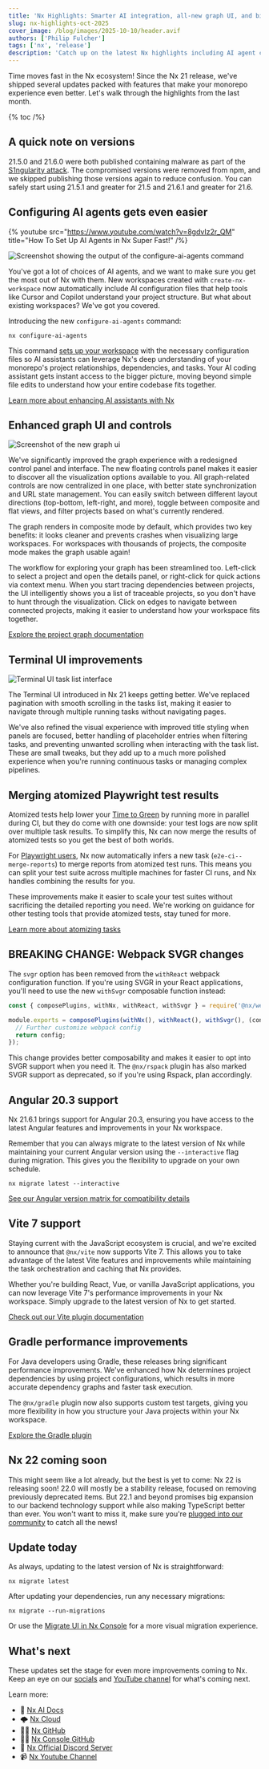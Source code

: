 ```yaml
---
title: 'Nx Highlights: Smarter AI integration, all-new graph UI, and big new versions of your favorite tools'
slug: nx-highlights-oct-2025
cover_image: /blog/images/2025-10-10/header.avif
authors: ['Philip Fulcher']
tags: ['nx', 'release']
description: 'Catch up on the latest Nx highlights including AI agent configuration, improved Terminal UI, Vite 7 support, and enhanced testing workflows'
---
```


Time moves fast in the Nx ecosystem! Since the Nx 21 release, we've shipped several updates packed with features that make your monorepo experience even better. Let's walk through the highlights from the last month.

{% toc /%}

## A quick note on versions

21.5.0 and 21.6.0 were both published containing malware as part of the [S1ngularity attack](/blog/s1ngularity-postmortem). The compromised versions were removed from npm, and we skipped publishing those versions again to reduce confusion. You can safely start using 21.5.1 and greater for 21.5 and 21.6.1 and greater for 21.6.

## Configuring AI agents gets even easier

{% youtube src="https://www.youtube.com/watch?v=8gdvIz2r_QM" title="How To Set Up AI Agents in Nx Super Fast!" /%}

![Screenshot showing the output of the `configure-ai-agents` command](/blog/images/2025-10-10/configure-ai-agents.avif)

You've got a lot of choices of AI agents, and we want to make sure you get the most out of Nx with them. New workspaces created with `create-nx-workspace` now automatically include AI configuration files that help tools like Cursor and Copilot understand your project structure. But what about existing workspaces? We've got you covered.

Introducing the new `configure-ai-agents` command:

```shell
nx configure-ai-agents
```

This command [sets up your workspace](/docs/getting-started/ai-setup#automatic-ai-setup) with the necessary configuration files so AI assistants can leverage Nx's deep understanding of your monorepo's project relationships, dependencies, and tasks. Your AI coding assistant gets instant access to the bigger picture, moving beyond simple file edits to understand how your entire codebase fits together.

[Learn more about enhancing AI assistants with Nx](/features/enhance-AI)

## Enhanced graph UI and controls

![Screenshot of the new graph ui](/blog/images/2025-10-10/new-graph.avif)

We've significantly improved the graph experience with a redesigned control panel and interface. The new floating controls panel makes it easier to discover all the visualization options available to you. All graph-related controls are now centralized in one place, with better state synchronization and URL state management. You can easily switch between different layout directions (top-bottom, left-right, and more), toggle between composite and flat views, and filter projects based on what's currently rendered.

The graph renders in composite mode by default, which provides two key benefits: it looks cleaner and prevents crashes when visualizing large workspaces. For workspaces with thousands of projects, the composite mode makes the graph usable again!

The workflow for exploring your graph has been streamlined too. Left-click to select a project and open the details panel, or right-click for quick actions via context menu. When you start tracing dependencies between projects, the UI intelligently shows you a list of traceable projects, so you don't have to hunt through the visualization. Click on edges to navigate between connected projects, making it easier to understand how your workspace fits together.

[Explore the project graph documentation](/features/explore-graph)

## Terminal UI improvements

![Terminal UI task list interface](/blog/images/2025-10-10/tui.avif)

The Terminal UI introduced in Nx 21 keeps getting better. We've replaced pagination with smooth scrolling in the tasks list, making it easier to navigate through multiple running tasks without navigating pages.

We've also refined the visual experience with improved title styling when panels are focused, better handling of placeholder entries when filtering tasks, and preventing unwanted scrolling when interacting with the task list. These are small tweaks, but they add up to a much more polished experience when you're running continuous tasks or managing complex pipelines.

## Merging atomized Playwright test results

Atomized tests help lower your [Time to Green](/docs/guides/nx-cloud/optimize-your-ttg) by running more in parallel during CI, but they do come with one downside: your test logs are now split over multiple task results. To simplify this, Nx can now merge the results of atomized tests so you get the best of both worlds.

For [Playwright users](/technologies/test-tools/playwright/recipes/merge-atomized-outputs), Nx now automatically infers a new task (`e2e-ci--merge-reports`) to merge reports from atomized test runs. This means you can split your test suite across multiple machines for faster CI runs, and Nx handles combining the results for you.

These improvements make it easier to scale your test suites without sacrificing the detailed reporting you need. We're working on guidance for other testing tools that provide atomized tests, stay tuned for more.

[Learn more about atomizing tasks](/ci/features/split-e2e-tasks)

## **BREAKING CHANGE:** Webpack SVGR changes

The `svgr` option has been removed from the `withReact` webpack configuration function. If you're using SVGR in your React applications, you'll need to use the new `withSvgr` composable function instead:

```javascript
const { composePlugins, withNx, withReact, withSvgr } = require('@nx/webpack');

module.exports = composePlugins(withNx(), withReact(), withSvgr(), (config) => {
  // Further customize webpack config
  return config;
});
```

This change provides better composability and makes it easier to opt into SVGR support when you need it. The `@nx/rspack` plugin has also marked SVGR support as deprecated, so if you're using Rspack, plan accordingly.

## Angular 20.3 support

Nx 21.6.1 brings support for Angular 20.3, ensuring you have access to the latest Angular features and improvements in your Nx workspace.

Remember that you can always migrate to the latest version of Nx while maintaining your current Angular version using the `--interactive` flag during migration. This gives you the flexibility to upgrade on your own schedule.

```shell
nx migrate latest --interactive
```

[See our Angular version matrix for compatibility details](/technologies/angular/recipes/angular-nx-version-matrix)

## Vite 7 support

Staying current with the JavaScript ecosystem is crucial, and we're excited to announce that `@nx/vite` now supports Vite 7. This allows you to take advantage of the latest Vite features and improvements while maintaining the task orchestration and caching that Nx provides.

Whether you're building React, Vue, or vanilla JavaScript applications, you can now leverage Vite 7's performance improvements in your Nx workspace. Simply upgrade to the latest version of Nx to get started.

[Check out our Vite plugin documentation](/technologies/build-tools/vite/introduction)

## Gradle performance improvements

For Java developers using Gradle, these releases bring significant performance improvements. We've enhanced how Nx determines project dependencies by using project configurations, which results in more accurate dependency graphs and faster task execution.

The `@nx/gradle` plugin now also supports custom test targets, giving you more flexibility in how you structure your Java projects within your Nx workspace.

[Explore the Gradle plugin](/technologies/java/introduction)

## Nx 22 coming soon

This might seem like a lot already, but the best is yet to come: Nx 22 is releasing soon! 22.0 will mostly be a stability release, focused on removing previously deprecated items. But 22.1 and beyond promises big expansion to our backend technology support while also making TypeScript better than ever. You won't want to miss it, make sure you're [plugged into our community](/community) to catch all the news!

## Update today

As always, updating to the latest version of Nx is straightforward:

```shell
nx migrate latest
```

After updating your dependencies, run any necessary migrations:

```shell
nx migrate --run-migrations
```

Or use the [Migrate UI in Nx Console](/recipes/nx-console/console-migrate-ui) for a more visual migration experience.

## What's next

These updates set the stage for even more improvements coming to Nx. Keep an eye on our [socials](/community) and [YouTube channel](https://www.youtube.com/@nxdevtools) for what's coming next.

Learn more:

- 🧠 [Nx AI Docs](/features/enhance-AI)
- 🌩️ [Nx Cloud](/nx-cloud)
- 👩‍💻 [Nx GitHub](https://github.com/nrwl/nx)
- 👩‍💻 [Nx Console GitHub](https://github.com/nrwl/nx-console)
- 💬 [Nx Official Discord Server](https://go.nx.dev/community)
- 📹 [Nx Youtube Channel](https://www.youtube.com/@nxdevtools)
